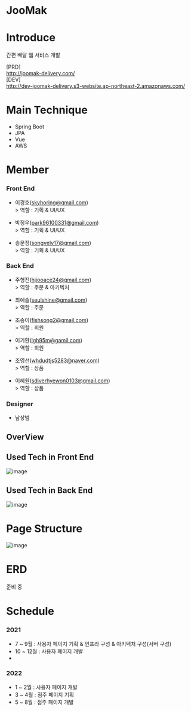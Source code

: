 # JooMak
# Introduce
간편 배달 웹 서비스 개발


[PRD] <br>
http://joomak-delivery.com/ <br>
[DEV] <br>
http://dev-joomak-delivery.s3-website.ap-northeast-2.amazonaws.com/ <br>


# Main Technique
  - Spring Boot
  - JPA
  - Vue
  - AWS

# Member
### Front End
- 이경호(skyhoring@gmail.com)
  <br>> 역할 : 기획 & UI/UX  <br>
  
- 박정우(park96100331@gmail.com)
  <br>> 역할 : 기획 & UI/UX <br>
  
- 송문정(songvely17@gmail.com)
  <br>> 역할 : 기획 & UI/UX <br>

### Back End
- 주형진(hjjooace24@gmail.com)
  <br>> 역할 : 주문 & 아키텍처<br>
  
- 최예슬(seulshine@gmail.com)
  <br>> 역할 : 주문<br>
  
- 조송이(fishsong2@gmail.com)
  <br>> 역할 : 회원<br>
  
- 이기환(lgh95m@gamil.com)
  <br>> 역할 : 회원<br>

- 조영선(whdudtjs5283@naver.com)
 <br>> 역할 : 상품<br>

- 이혜원(sdiverhyewon0103@gmail.com)
 <br>> 역할 : 상품<br>


### Designer
- 남상범


## OverView

## Used Tech in Front End
![image](https://user-images.githubusercontent.com/75158094/122678435-d7ba5a00-d221-11eb-9edb-9bd06e777dbc.png)


## Used Tech in Back End
![image](https://user-images.githubusercontent.com/75158094/122678398-ab064280-d221-11eb-9c38-b7f4b2fc5ff1.png)


# Page Structure
![image](https://user-images.githubusercontent.com/75158094/126065725-af939d58-be0d-4572-a0a9-4b870b091e42.png)




# ERD
준비 중

# Schedule
### 2021 
- 7 ~ 9월 : 사용자 페이지 기획 & 인프라 구성 & 아키텍처 구성(서버 구성)
- 10 ~ 12월 : 사용자 페이지 개발 
- 
### 2022
- 1 ~ 2월 : 사용자 페이지 개발
- 3 ~ 4월 : 점주 페이지 기획
- 5 ~ 8월 : 점주 페이지 개발



 
